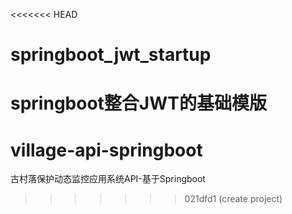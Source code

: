 <<<<<<< HEAD
# springboot_jwt_startup
springboot整合JWT的基础模版
=======
# village-api-springboot

古村落保护动态监控应用系统API-基于Springboot
>>>>>>> 021dfd1 (create project)
